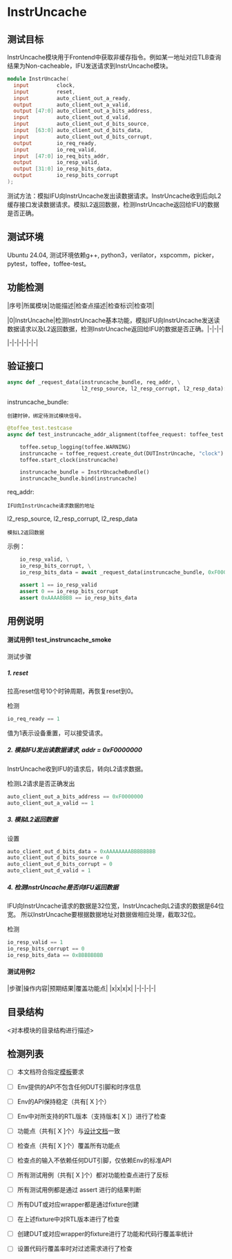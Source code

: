 # InstrUncache

## 测试目标

InstrUncache模块用于Frontend中获取非缓存指令。例如某一地址对应TLB查询结果为Non-cacheable，IFU发送请求到InstrUncache模块。

`````verilog
module InstrUncache(
  input         clock,
  input         reset,
  input         auto_client_out_a_ready,
  output        auto_client_out_a_valid,
  output [47:0] auto_client_out_a_bits_address,
  input         auto_client_out_d_valid,
  input         auto_client_out_d_bits_source,
  input  [63:0] auto_client_out_d_bits_data,
  input         auto_client_out_d_bits_corrupt,
  output        io_req_ready,
  input         io_req_valid,
  input  [47:0] io_req_bits_addr,
  output        io_resp_valid,
  output [31:0] io_resp_bits_data,
  output        io_resp_bits_corrupt
);
`````

测试方法：模拟IFU向InstrUncache发出读数据请求。InstrUncache收到后向L2缓存接口发读数据请求。模拟L2返回数据，检测InstrUncache返回给IFU的数据是否正确。

## 测试环境

Ubuntu 24.04, 测试环境依赖g++, python3，verilator，xspcomm，picker，pytest，toffee，toffee-test。

## 功能检测


|序号|所属模块|功能描述|检查点描述|检查标识|检查项|

|0|InstrUncache|检测InstrUncache基本功能，模拟IFU向InstrUncache发送读数据请求以及L2返回数据，检测InstrUncache返回给IFU的数据是否正确。|-|-|-|

|-|-|-|-|-|-|


## 验证接口

`````python
async def _request_data(instruncache_bundle, req_addr, \
                        l2_resp_source, l2_resp_corrupt, l2_resp_data):
`````
instruncache\_bundle:

    创建时钟，绑定待测试模块信号。


`````python
@toffee_test.testcase
async def test_instruncache_addr_alignment(toffee_request: toffee_test.ToffeeRequest):

    toffee.setup_logging(toffee.WARNING)
    instruncache = toffee_request.create_dut(DUTInstrUncache, "clock")
    toffee.start_clock(instruncache)

    instruncache_bundle = InstrUncacheBundle()
    instruncache_bundle.bind(instruncache)

`````

req\_addr:

    IFU向InstrUncache请求数据的地址


l2\_resp\_source, l2\_resp\_corrupt, l2\_resp\_data

    模拟L2返回数据


示例：

`````python
    io_resp_valid, \
    io_resp_bits_corrupt, \
    io_resp_bits_data = await _request_data(instruncache_bundle, 0xF0000002, 0, 0, 0xAAAAAAAABBBBBBBB)

    assert 1 == io_resp_valid
    assert 0 == io_resp_bits_corrupt
    assert 0xAAAABBBB == io_resp_bits_data
`````

## 用例说明

#### 测试用例1  test\_instruncache\_smoke

测试步骤

##### 1. reset

拉高reset信号10个时钟周期，再恢复reset到0。

检测

`````python
io_req_ready == 1
`````

值为1表示设备重置，可以接受请求。


##### 2. 模拟IFU发出读数据请求, addr = 0xF0000000

InstrUncache收到IFU的请求后，转向L2请求数据。

检测L2请求是否正确发出

`````python
auto_client_out_a_bits_address == 0xF0000000
auto_client_out_a_valid == 1
`````

##### 3. 模拟L2返回数据

设置

`````python
auto_client_out_d_bits_data = 0xAAAAAAAABBBBBBBB
auto_client_out_d_bits_source = 0
auto_client_out_d_bits_corrupt = 0
auto_client_out_d_valid = 1
`````

##### 4. 检测InstrUncache是否向IFU返回数据

IFU向InstrUncache请求的数据是32位宽，InstrUncache向L2请求的数据是64位宽。
所以InstrUncache要根据数据地址对数据做相应处理，截取32位。

检测

`````python
io_resp_valid == 1
io_resp_bits_corrupt == 0
io_resp_bits_data == 0xBBBBBBBB
`````


#### 测试用例2

|步骤|操作内容|预期结果|覆盖功能点|
|x|x|x|x|
|-|-|-|-|


## 目录结构

<对本模块的目录结构进行描述>


## 检测列表


- [ ] 本文档符合指定[模板]()要求
- [ ] Env提供的API不包含任何DUT引脚和时序信息
- [ ] Env的API保持稳定（共有[ X ]个）
- [ ] Env中对所支持的RTL版本（支持版本[ X ]）进行了检查
- [ ] 功能点（共有[ X ]个）与[设计文档]()一致
- [ ] 检查点（共有[ X ]个）覆盖所有功能点
- [ ] 检查点的输入不依赖任何DUT引脚，仅依赖Env的标准API
- [ ] 所有测试用例（共有[ X ]个）都对功能检查点进行了反标
- [ ] 所有测试用例都是通过 assert 进行的结果判断
- [ ] 所有DUT或对应wrapper都是通过fixture创建
- [ ] 在上述fixture中对RTL版本进行了检查
- [ ] 创建DUT或对应wrapper的fixture进行了功能和代码行覆盖率统计
- [ ] 设置代码行覆盖率时对过滤需求进行了检查

